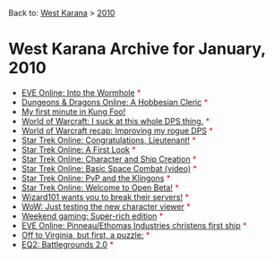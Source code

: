 Back to: [West Karana](/posts/westkarana.md) > [2010](/posts/2010/westkarana.md)
# West Karana Archive for January, 2010

* [EVE Online: Into the Wormhole](4564.md) <span style="color:red;">*</span>
* [Dungeons & Dragons Online: A Hobbesian Cleric](4568.md) <span style="color:red;">*</span>
* [My first minute in Kung Foo!](4572.md) <span style="color:red;"></span>
* [World of Warcraft: I suck at this whole DPS thing.](4575.md) <span style="color:red;">*</span>
* [World of Warcraft recap: Improving my rogue DPS](4582.md) <span style="color:red;">*</span>
* [Star Trek Online: Congratulations, Lieutenant!](4586.md) <span style="color:red;">*</span>
* [Star Trek Online: A First Look](4588.md) <span style="color:red;">*</span>
* [Star Trek Online: Character and Ship Creation](4596.md) <span style="color:red;">*</span>
* [Star Trek Online: Basic Space Combat (video)](4616.md) <span style="color:red;">*</span>
* [Star Trek Online: PvP and the Klingons](4621.md) <span style="color:red;">*</span>
* [Star Trek Online: Welcome to Open Beta!](4627.md) <span style="color:red;">*</span>
* [Wizard101 wants you to break their servers!](4630.md) <span style="color:red;">*</span>
* [WoW: Just testing the new character viewer](4634.md) <span style="color:red;">*</span>
* [Weekend gaming: Super-rich edition](4636.md) <span style="color:red;">*</span>
* [EVE Online: Pinneau/Ethomas Industries christens first ship](4643.md) <span style="color:red;">*</span>
* [Off to Virginia, but first, a puzzle:](4649.md) <span style="color:red;">*</span>
* [EQ2: Battlegrounds 2.0](4655.md) <span style="color:red;">*</span>
